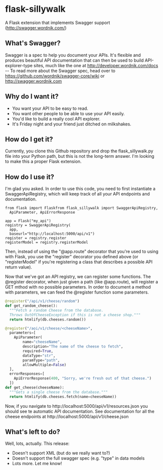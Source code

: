 flask-sillywalk
===============

A Flask extension that implements Swagger support (http://swagger.wordnik.com/)

What's Swagger?
---------------

Swagger is a spec to help you document your APIs. It's flexible and
produces beautiful API documentation that can then be used to build
API-explorer-type sites, much like the one at
http://developer.wordnik.com/docs -- To read more about the Swagger
spec, head over to https://github.com/wordnik/swagger-core/wiki or
http://swagger.wordnik.com


Why do I want it?
-----------------

* You want your API to be easy to read.
* You want other people to be able to use your API easily.
* You'd like to build a really cool API explorer.
* It's Friday night and your friend just ditched on milkshakes.


How do I get it?
----------------

Currently, you clone this Github repository and drop the
flask_sillywalk.py file into your Python path, but this is not the
long-term answer. I'm looking to make this a proper Flask extension.

How do I use it?
----------------

I'm glad you asked. In order to use this code, you need to first
instantiate a SwaggerApiRegistry, which will keep track of all your API
endpoints and documentation.

    from flask import Flaskfrom flask_sillywalk import SwaggerApiRegistry,
      ApiParameter, ApiErrorResponse

    app = Flask("my_api")
    registry = SwaggerApiRegistry(
      app,
      baseurl="http://localhost:5000/api/v1")
    register = registry.register
    registerModel = registry.registerModel

Then, instead of using the "@app.route" decorator that you're used to
using with Flask, you use the "register" decorator you defined above (or
"registerModel" if you're registering a class that describes a possible
API return value).

Now that we've got an API registry, we can register some functions. The
@register decorator, when just given a path (like @app.route), will
register a GET mthod with no possible parameters. In order to document a
method with parameters, we can feed the @register function some
parameters.

```python
@register("/api/v1/cheese/random")
def get_random_cheese():
  """Fetch a random Cheese from the database.
  Throws OutOfCheeseException if this is not a cheese shop."""
  return htmlify(db.cheeses.random())

@register("/aoi/v1/cheese/<cheeseName>",
  parameters=[
    ApiParameter(
        name="cheeseName",
        description="The name of the cheese to fetch",
        required=True,
        dataType="str",
        paramType="path",
        allowMultiple=False)
  ],
  errorResponses=[
    ApiErrorResponse(400, "Sorry, we're fresh out of that cheese.")
  ])
def get_cheese(cheeseName):
  """Gets a single cheese from the database."""
  return htmlify(db.cheeses.fetch(name=cheeseName))
```

Now, if you navigate to http://localhost:5000/api/v1/resources.json you
should see te automatic API documentation. See documentation for all the
cheese endpoints at http://localhost:5000/api/v1/cheese.json


What's left to do?
------------------

Well, lots, actually. This release:

* Doesn't support XML (but do we really want to?)
* Doesn't support the full swagger spec (e.g. "type" in data models
* Lots more. Let me know!
